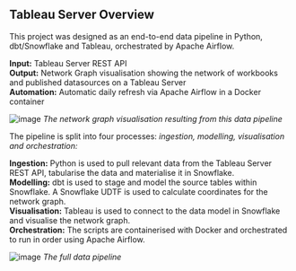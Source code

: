 ## Tableau Server Overview

This project was designed as an end-to-end data pipeline in Python, dbt/Snowflake and Tableau, orchestrated by Apache Airflow.

**Input:**   Tableau Server REST API\
**Output:**   Network Graph visualisation showing the network of workbooks and published datasources on a Tableau Server\
**Automation:**   Automatic daily refresh via Apache Airflow in a Docker container



![image](https://github.com/user-attachments/assets/70957355-88f1-4667-a68a-6607be3bb011)
*The network graph visualisation resulting from this data pipeline*

The pipeline is split into four processes: *ingestion, modelling, visualisation and orchestration:*

**Ingestion:** Python is used to pull relevant data from the Tableau Server REST API, tabularise the data and materialise it in Snowflake.\
**Modelling:** dbt is used to stage and model the source tables within Snowflake. A Snowflake UDTF is used to calculate coordinates for the network graph.\
**Visualisation:** Tableau is used to connect to the data model in Snowflake and visualise the network graph.\
**Orchestration:** The scripts are containerised with Docker and orchestrated to run in order using Apache Airflow.



![image](https://github.com/user-attachments/assets/9a848725-f8ec-4576-91c7-a8eda1dfcf95)
*The full data pipeline*
